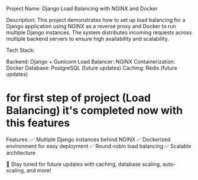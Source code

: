 Project Name: Django Load Balancing with NGINX and Docker

Description:
This project demonstrates how to set up load balancing for a Django application using NGINX as a reverse proxy and Docker to run multiple Django instances. The system distributes incoming requests across multiple backend servers to ensure high availability and scalability.

Tech Stack:

Backend: Django + Gunicorn
Load Balancer: NGINX
Containerization: Docker
Database: PostgreSQL (future updates)
Caching: Redis (future updates)

# for first step of project (Load Balancing) it's completed now with this features
Features:
✅ Multiple Django instances behind NGINX
✅ Dockerized environment for easy deployment
✅ Round-robin load balancing
✅ Scalable architecture

🚀 Stay tuned for future updates with caching, database scaling, auto-scaling, and more!